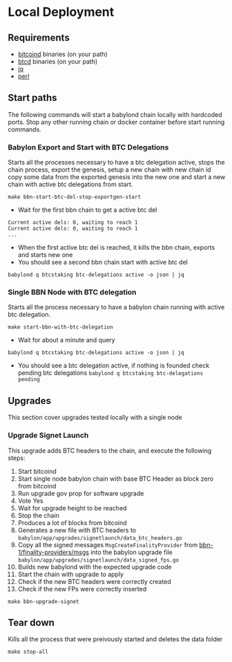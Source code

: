 # Local Deployment

## Requirements

- [bitcoind](https://bitcoin.org/en/full-node) binaries (on your path)
- [btcd](https://github.com/btcsuite/btcd/tree/master?tab=readme-ov-file#installation) binaries (on your path)
- [jq](https://jqlang.github.io/jq/download/)
- [perl](https://www.perl.org/get.html)

## Start paths

The following commands will start a babylond chain locally with hardcoded ports.
Stop any other running chain or docker container before start running commands.

### Babylon Export and Start with BTC Delegations

Starts all the processes necessary to have a btc delegation active, stops the
chain process, export the genesis, setup a new chain with new chain id
copy some data from the exported genesis into the new one and start a new chain
with active btc delegations from start.

```shell
make bbn-start-btc-del-stop-exportgen-start
```

- Wait for the first bbn chain to get a active btc del

```shel
Current active dels: 0, waiting to reach 1
Current active dels: 0, waiting to reach 1
...
```

- When the first active btc del is reached, it kills the bbn chain, exports and starts new one
- You should see a second bbn chain start with active btc del

```shell
babylond q btcstaking btc-delegations active -o json | jq
```

### Single BBN Node with BTC delegation

Starts all the process necessary to have a babylon chain running with active btc delegation.

```shell
make start-bbn-with-btc-delegation
```

- Wait for about a minute and query

```shell
babylond q btcstaking btc-delegations active -o json | jq
```

- You should see a btc delegation active, if nothing is founded check pending btc delegations `babylond q btcstaking btc-delegations pending`

## Upgrades

This section cover upgrades tested locally with a single node

### Upgrade Signet Launch

This upgrade adds BTC headers to the chain, and execute
the following steps:

1. Start bitcoind
2. Start single node babylon chain with base BTC Header
as block zero from bitcoind
3. Run upgrade gov prop for software upgrade
4. Vote Yes
5. Wait for upgrade height to be reached
6. Stop the chain
7. Produces a lot of blocks from bitcoind
8. Generates a new file with BTC headers to `babylon/app/upgrades/signetlaunch/data_btc_headers.go`
9. Copy all the signed messages `MsgCreateFinalityProvider` from
[bbn-1/finality-providers/msgs](../../networks/bbn-1/finality-providers/msgs/)
into the babylon upgrade file `babylon/app/upgrades/signetlaunch/data_signed_fps.go`
10. Builds new babylond with the expected upgrade code
11. Start the chain with upgrade to apply
12. Check if the new BTC headers were correctly created
13. Check if the new FPs were correctly inserted

```shell
make bbn-upgrade-signet
```

## Tear down

Kills all the process that were preivously started and deletes the data folder

```shell
make stop-all
```
